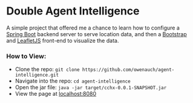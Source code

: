 # Double Agent Intelligence

A simple project that offered me a chance to learn how to configure a [Spring Boot](https://projects.spring.io/spring-boot/) backend server to serve location data, and then a [Bootstrap](http://getbootstrap.com/) and [LeafletJS](http://leafletjs.com/) front-end to visualize the data.

### How to View:
* Clone the repo: ```git clone https://github.com/owenauch/agent-intelligence.git```
* Navigate into the repo: ```cd agent-intelligence```
* Open the jar file: ```java -jar target/cchx-0.0.1-SNAPSHOT.jar```
* View the page at [localhost:8080](http://localhost:8080/)
